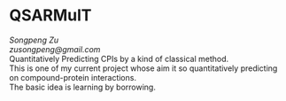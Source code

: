 # QSARMulT
_Songpeng Zu_  
_zusongpeng@gmail.com_  
Quantitatively Predicting CPIs by a kind of classical method.  
This is one of my current project whose aim it so quantitatively predicting on compound-protein interactions.   
The basic idea is learning by borrowing.
